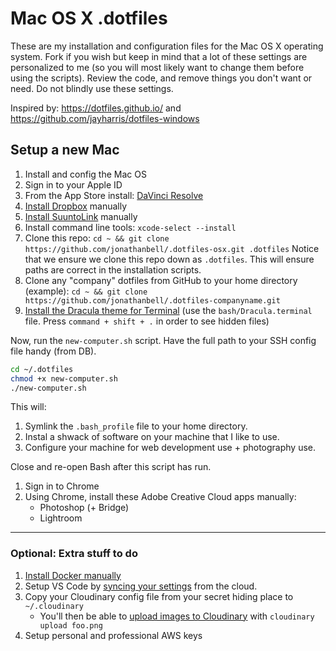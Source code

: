 # Mac OS X .dotfiles

These are my installation and configuration files for the Mac OS X operating
system. Fork if you wish but keep in mind that a lot of these settings are
personalized to me (so you will most likely want to change them before using the
scripts). Review the code, and remove things you don't want or need. Do not
blindly use these settings.

Inspired by: <https://dotfiles.github.io/> and
<https://github.com/jayharris/dotfiles-windows>

## Setup a new Mac

1. Install and config the Mac OS
1. Sign in to your Apple ID
1. From the App Store install: [DaVinci Resolve](https://apps.apple.com/my/app/davinci-resolve/id571213070?mt=12)
1. [Install Dropbox](https://www.dropbox.com/install) manually
1. [Install
   SuuntoLink](https://www.suunto.com/Support/software-support/suuntolink/)
   manually
1. Install command line tools: `xcode-select --install`
1. Clone this repo: `cd ~ && git clone
   https://github.com/jonathanbell/.dotfiles-osx.git .dotfiles` Notice that we
   ensure we clone this repo down as `.dotfiles`. This will ensure paths are
   correct in the installation scripts.
1. Clone any "company" dotfiles from GitHub to your home directory (example):
   `cd ~ && git clone https://github.com/jonathanbell/.dotfiles-companyname.git`
1. [Install the Dracula theme for Terminal](https://draculatheme.com/terminal/)
   (use the `bash/Dracula.terminal` file. Press `command + shift + .` in order
   to see hidden files)

Now, run the `new-computer.sh` script. Have the full path to your SSH config
file handy (from DB).

```bash
cd ~/.dotfiles
chmod +x new-computer.sh
./new-computer.sh
```

This will:

1. Symlink the `.bash_profile` file to your home directory.
2. Instal a shwack of software on your machine that I like to use.
3. Configure your machine for web development use + photography use.

Close and re-open Bash after this script has run.

1. Sign in to Chrome
1. Using Chrome, install these Adobe Creative Cloud apps manually:
    - Photoshop (+ Bridge)
    - Lightroom

---

### Optional: Extra stuff to do

1. [Install Docker manually](https://docs.docker.com/docker-for-mac/install/)
1. Setup VS Code by [syncing your
   settings](https://marketplace.visualstudio.com/items?itemName=Shan.code-settings-sync)
   from the cloud.
1.  Copy your Cloudinary config file from your secret hiding place to
    `~/.cloudinary`
    - You'll then be able to [upload images to
      Cloudinary](https://www.npmjs.com/package/cloudinary-cli#upload) with
      `cloudinary upload foo.png`
1.  Setup personal and professional AWS keys

